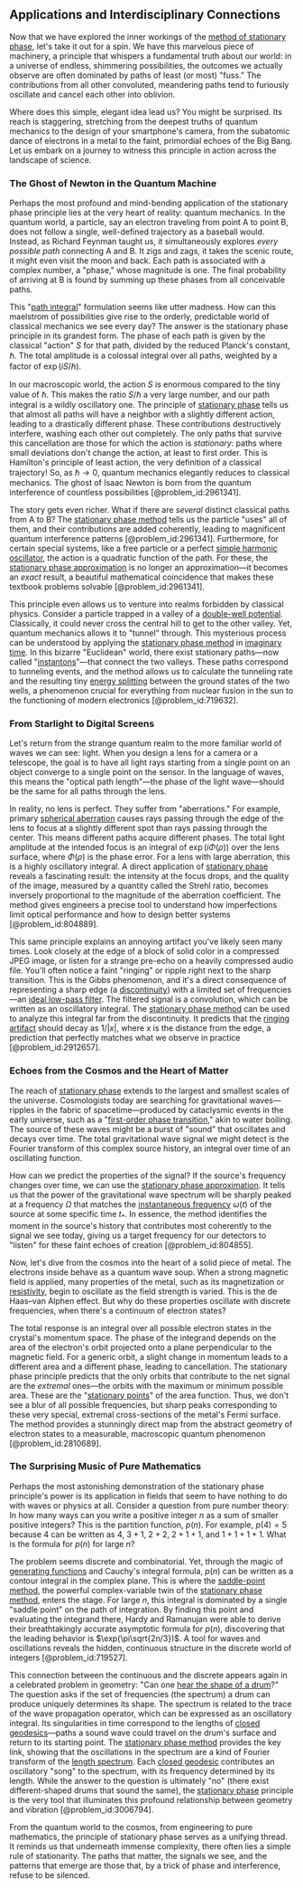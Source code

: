 ## Applications and Interdisciplinary Connections

Now that we have explored the inner workings of the [method of stationary phase](@article_id:273543), let's take it out for a spin. We have this marvelous piece of machinery, a principle that whispers a fundamental truth about our world: in a universe of endless, shimmering possibilities, the outcomes we actually observe are often dominated by paths of least (or most) "fuss." The contributions from all other convoluted, meandering paths tend to furiously oscillate and cancel each other into oblivion.

Where does this simple, elegant idea lead us? You might be surprised. Its reach is staggering, stretching from the deepest truths of quantum mechanics to the design of your smartphone's camera, from the subatomic dance of electrons in a metal to the faint, primordial echoes of the Big Bang. Let us embark on a journey to witness this principle in action across the landscape of science.

### The Ghost of Newton in the Quantum Machine

Perhaps the most profound and mind-bending application of the stationary phase principle lies at the very heart of reality: quantum mechanics. In the quantum world, a particle, say an electron traveling from point A to point B, does not follow a single, well-defined trajectory as a baseball would. Instead, as Richard Feynman taught us, it simultaneously explores *every possible path* connecting A and B. It zigs and zags, it takes the scenic route, it might even visit the moon and back. Each path is associated with a complex number, a "phase," whose magnitude is one. The final probability of arriving at B is found by summing up these phases from all conceivable paths.

This "[path integral](@article_id:142682)" formulation seems like utter madness. How can this maelstrom of possibilities give rise to the orderly, predictable world of classical mechanics we see every day? The answer is the stationary phase principle in its grandest form. The phase of each path is given by the classical "action" $S$ for that path, divided by the reduced Planck's constant, $\hbar$. The total amplitude is a colossal integral over all paths, weighted by a factor of $\exp(iS/\hbar)$.

In our macroscopic world, the action $S$ is enormous compared to the tiny value of $\hbar$. This makes the ratio $S/\hbar$ a very large number, and our path integral is a wildly oscillatory one. The principle of [stationary phase](@article_id:167655) tells us that almost all paths will have a neighbor with a slightly different action, leading to a drastically different phase. These contributions destructively interfere, washing each other out completely. The only paths that survive this cancellation are those for which the action is *stationary*: paths where small deviations don't change the action, at least to first order. This is Hamilton's principle of least action, the very definition of a classical trajectory! So, as $\hbar \to 0$, quantum mechanics elegantly reduces to classical mechanics. The ghost of Isaac Newton is born from the quantum interference of countless possibilities [@problem_id:2961341].

The story gets even richer. What if there are *several* distinct classical paths from A to B? The [stationary phase method](@article_id:275142) tells us the particle "uses" all of them, and their contributions are added coherently, leading to magnificent quantum interference patterns [@problem_id:2961341]. Furthermore, for certain special systems, like a free particle or a perfect [simple harmonic oscillator](@article_id:145270), the action is a quadratic function of the path. For these, the [stationary phase approximation](@article_id:196132) is no longer an approximation—it becomes an *exact* result, a beautiful mathematical coincidence that makes these textbook problems solvable [@problem_id:2961341].

This principle even allows us to venture into realms forbidden by classical physics. Consider a particle trapped in a valley of a [double-well potential](@article_id:170758). Classically, it could never cross the central hill to get to the other valley. Yet, quantum mechanics allows it to "tunnel" through. This mysterious process can be understood by applying the [stationary phase method](@article_id:275142) in [imaginary time](@article_id:138133). In this bizarre "Euclidean" world, there exist stationary paths—now called "[instantons](@article_id:152997)"—that connect the two valleys. These paths correspond to tunneling events, and the method allows us to calculate the tunneling rate and the resulting tiny [energy splitting](@article_id:192684) between the ground states of the two wells, a phenomenon crucial for everything from nuclear fusion in the sun to the functioning of modern electronics [@problem_id:719632].

### From Starlight to Digital Screens

Let's return from the strange quantum realm to the more familiar world of waves we can see: light. When you design a lens for a camera or a telescope, the goal is to have all light rays starting from a single point on an object converge to a single point on the sensor. In the language of waves, this means the "optical path length"—the phase of the light wave—should be the same for all paths through the lens.

In reality, no lens is perfect. They suffer from "aberrations." For example, primary [spherical aberration](@article_id:174086) causes rays passing through the edge of the lens to focus at a slightly different spot than rays passing through the center. This means different paths acquire different phases. The total light amplitude at the intended focus is an integral of $\exp(i \Phi(\rho))$ over the lens surface, where $\Phi(\rho)$ is the phase error. For a lens with large aberration, this is a highly oscillatory integral. A direct application of [stationary phase](@article_id:167655) reveals a fascinating result: the intensity at the focus drops, and the quality of the image, measured by a quantity called the Strehl ratio, becomes inversely proportional to the magnitude of the aberration coefficient. The method gives engineers a precise tool to understand how imperfections limit optical performance and how to design better systems [@problem_id:804889].

This same principle explains an annoying artifact you've likely seen many times. Look closely at the edge of a block of solid color in a compressed JPEG image, or listen for a strange pre-echo on a heavily compressed audio file. You'll often notice a faint "ringing" or ripple right next to the sharp transition. This is the Gibbs phenomenon, and it's a direct consequence of representing a sharp edge (a [discontinuity](@article_id:143614)) with a limited set of frequencies—an [ideal low-pass filter](@article_id:265665). The filtered signal is a convolution, which can be written as an oscillatory integral. The [stationary phase method](@article_id:275142) can be used to analyze this integral far from the discontinuity. It predicts that the [ringing artifact](@article_id:165856) should decay as $1/|x|$, where $x$ is the distance from the edge, a prediction that perfectly matches what we observe in practice [@problem_id:2912657].

### Echoes from the Cosmos and the Heart of Matter

The reach of [stationary phase](@article_id:167655) extends to the largest and smallest scales of the universe. Cosmologists today are searching for gravitational waves—ripples in the fabric of spacetime—produced by cataclysmic events in the early universe, such as a "[first-order phase transition](@article_id:144027)," akin to water boiling. The source of these waves might be a burst of "sound" that oscillates and decays over time. The total gravitational wave signal we might detect is the Fourier transform of this complex source history, an integral over time of an oscillating function.

How can we predict the properties of the signal? If the source's frequency changes over time, we can use the [stationary phase approximation](@article_id:196132). It tells us that the power of the gravitational wave spectrum will be sharply peaked at a frequency $\Omega$ that matches the [instantaneous frequency](@article_id:194737) $\omega(t)$ of the source at some specific time $t_*$. In essence, the method identifies the moment in the source's history that contributes most coherently to the signal we see today, giving us a target frequency for our detectors to "listen" for these faint echoes of creation [@problem_id:804855].

Now, let's dive from the cosmos into the heart of a solid piece of metal. The electrons inside behave as a quantum wave soup. When a strong magnetic field is applied, many properties of the metal, such as its magnetization or [resistivity](@article_id:265987), begin to oscillate as the field strength is varied. This is the de Haas–van Alphen effect. But why do these properties oscillate with discrete frequencies, when there's a continuum of electron states?

The total response is an integral over all possible electron states in the crystal's momentum space. The phase of the integrand depends on the area of the electron's orbit projected onto a plane perpendicular to the magnetic field. For a generic orbit, a slight change in momentum leads to a different area and a different phase, leading to cancellation. The stationary phase principle predicts that the only orbits that contribute to the net signal are the *extremal* ones—the orbits with the maximum or minimum possible area. These are the "[stationary points](@article_id:136123)" of the area function. Thus, we don't see a blur of all possible frequencies, but sharp peaks corresponding to these very special, extremal cross-sections of the metal's Fermi surface. The method provides a stunningly direct map from the abstract geometry of electron states to a measurable, macroscopic quantum phenomenon [@problem_id:2810689].

### The Surprising Music of Pure Mathematics

Perhaps the most astonishing demonstration of the stationary phase principle's power is its application in fields that seem to have nothing to do with waves or physics at all. Consider a question from pure number theory: In how many ways can you write a positive integer $n$ as a sum of smaller positive integers? This is the partition function, $p(n)$. For example, $p(4)=5$ because $4$ can be written as $4$, $3+1$, $2+2$, $2+1+1$, and $1+1+1+1$. What is the formula for $p(n)$ for large $n$?

The problem seems discrete and combinatorial. Yet, through the magic of [generating functions](@article_id:146208) and Cauchy's integral formula, $p(n)$ can be written as a contour integral in the complex plane. This is where the [saddle-point method](@article_id:198604), the powerful complex-variable twin of the [stationary phase method](@article_id:275142), enters the stage. For large $n$, this integral is dominated by a single "saddle point" on the path of integration. By finding this point and evaluating the integrand there, Hardy and Ramanujan were able to derive their breathtakingly accurate asymptotic formula for $p(n)$, discovering that the leading behavior is $\exp(\pi\sqrt{2n/3})$. A tool for waves and oscillations reveals the hidden, continuous structure in the discrete world of integers [@problem_id:719527].

This connection between the continuous and the discrete appears again in a celebrated problem in geometry: "Can one [hear the shape of a drum](@article_id:186739)?" The question asks if the set of frequencies (the spectrum) a drum can produce uniquely determines its shape. The spectrum is related to the trace of the wave propagation operator, which can be expressed as an oscillatory integral. Its singularities in time correspond to the lengths of [closed geodesics](@article_id:189661)—paths a sound wave could travel on the drum's surface and return to its starting point. The [stationary phase method](@article_id:275142) provides the key link, showing that the oscillations in the spectrum are a kind of Fourier transform of the [length spectrum](@article_id:636593). Each [closed geodesic](@article_id:186491) contributes an oscillatory "song" to the spectrum, with its frequency determined by its length. While the answer to the question is ultimately "no" (there exist different-shaped drums that sound the same), the [stationary phase](@article_id:167655) principle is the very tool that illuminates this profound relationship between geometry and vibration [@problem_id:3006794].

From the quantum world to the cosmos, from engineering to pure mathematics, the principle of stationary phase serves as a unifying thread. It reminds us that underneath immense complexity, there often lies a simple rule of stationarity. The paths that matter, the signals we see, and the patterns that emerge are those that, by a trick of phase and interference, refuse to be silenced.